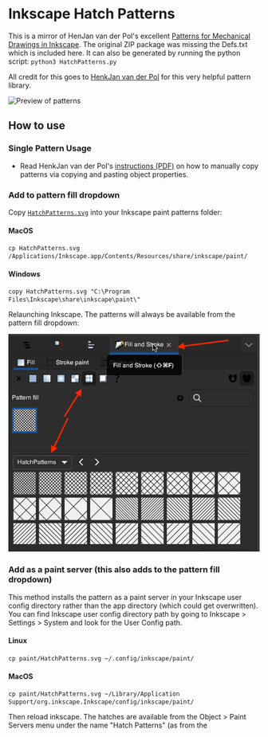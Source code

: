 # Inkscape Hatch Patterns

This is a mirror of HenJan van der Pol's excellent [Patterns for Mechanical Drawings in Inkscape](https://inkscape.org/~henkjan_nl/%E2%98%85patterns-for-mechanical-drawings-in-inkscape). The original ZIP package was missing the Defs.txt which is included here. It can also be generated by running the python script: ```python3 HatchPatterns.py```

All credit for this goes to [HenkJan van der Pol](https://inkscape.org/~henkjan_nl/) for this very helpful pattern library.


![Preview of patterns](https://raw.githubusercontent.com/zirafa/inkscape-hatch-patterns/master/preview.png)


## How to use

### Single Pattern Usage
- Read HenkJan van der Pol's [instructions (PDF)](Patterns%20for%20mechanical%20drawings%20in%20Inkscape.pdf) on how to manually copy patterns via copying and pasting object properties.

### Add to pattern fill dropdown

Copy [`HatchPatterns.svg`](HatchPatterns.svg) into your Inkscape paint patterns folder:

#### MacOS
```shell
cp HatchPatterns.svg /Applications/Inkscape.app/Contents/Resources/share/inkscape/paint/
```

#### Windows
```shell
copy HatchPatterns.svg "C:\Program Files\Inkscape\share\inkscape\paint\"
```

Relaunching Inkscape. The patterns will always be available from the pattern fill dropdown:

![inkscape fill toolbar preview](preview-inkscape.png)


### Add as a paint server (this also adds to the pattern fill dropdown)

This method installs the pattern as a paint server in your Inkscape user config directory rather than the app directory (which could get overwritten). You can find  Inkscape user config directory path by going to Inkscape > Settings > System and look for the User Config path.

#### Linux
```shell
cp paint/HatchPatterns.svg ~/.config/inkscape/paint/
```

#### MacOS
```shell
cp paint/HatchPatterns.svg ~/Library/Application Support/org.inkscape.Inkscape/config/inkscape/paint/
```

Then reload inkscape. The hatches are available from the Object > Paint Servers menu under the name "Hatch Patterns" (as from the <title> in `paint/HatchPatterns.svg`). They should also show up under the Fill/Stroke menu.

